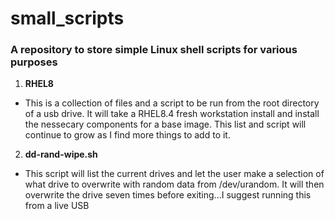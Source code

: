 # small_scripts
### A repository to store simple Linux shell scripts for various purposes

1. **RHEL8** 
  - This is a collection of files and a script to be run from the root directory of a usb drive. It will take a RHEL8.4 fresh workstation install and install the nessecary components for a base image. This list and script will continue to grow as I find more things to add to it. 

2. **dd-rand-wipe.sh**
  - This script will list the current drives and let the user make a selection of what drive to overwrite with random data from /dev/urandom. It will then overwrite the drive seven times before exiting...I suggest running this from a live USB 
